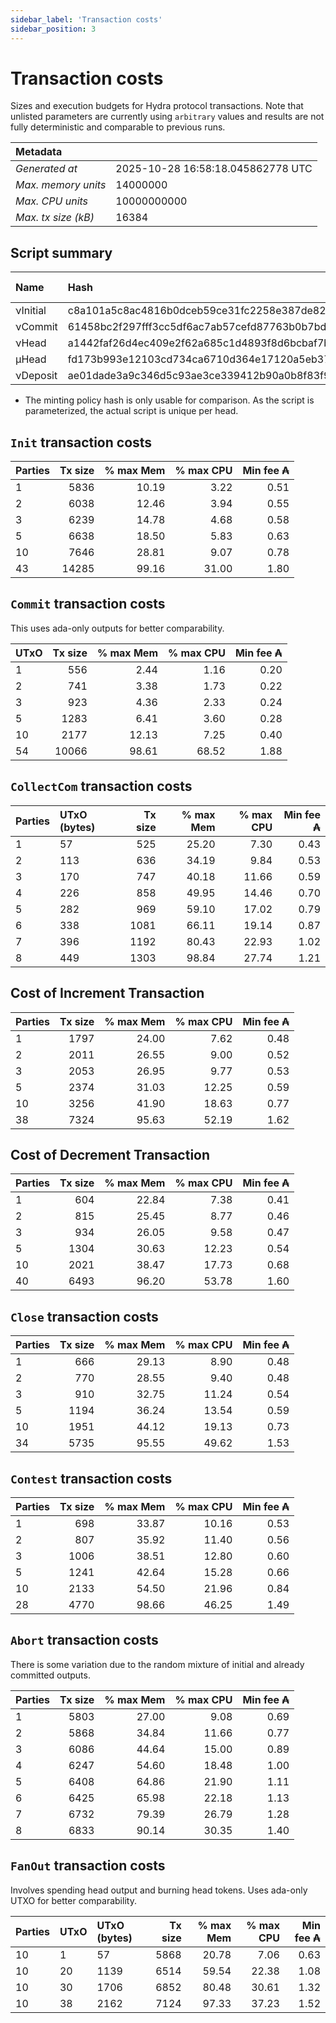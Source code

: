 ```yaml
--- 
sidebar_label: 'Transaction costs' 
sidebar_position: 3 
--- 
```


# Transaction costs 

Sizes and execution budgets for Hydra protocol transactions. Note that unlisted parameters are currently using `arbitrary` values and results are not fully deterministic and comparable to previous runs.

| Metadata | |
| :--- | :--- |
| _Generated at_ | 2025-10-28 16:58:18.045862778 UTC |
| _Max. memory units_ | 14000000 |
| _Max. CPU units_ | 10000000000 |
| _Max. tx size (kB)_ | 16384 |

## Script summary

| Name   | Hash | Size (Bytes) 
| :----- | :--- | -----------: 
| νInitial | c8a101a5c8ac4816b0dceb59ce31fc2258e387de828f02961d2f2045 | 2652 | 
| νCommit | 61458bc2f297fff3cc5df6ac7ab57cefd87763b0b7bd722146a1035c | 685 | 
| νHead | a1442faf26d4ec409e2f62a685c1d4893f8d6bcbaf7bcb59d6fa1340 | 14599 | 
| μHead | fd173b993e12103cd734ca6710d364e17120a5eb37a224c64ab2b188* | 5284 | 
| νDeposit | ae01dade3a9c346d5c93ae3ce339412b90a0b8f83f94ec6baa24e30c | 1102 | 

* The minting policy hash is only usable for comparison. As the script is parameterized, the actual script is unique per head.

## `Init` transaction costs

| Parties | Tx size | % max Mem | % max CPU | Min fee ₳ |
| :------ | ------: | --------: | --------: | --------: |
| 1| 5836 | 10.19 | 3.22 | 0.51 |
| 2| 6038 | 12.46 | 3.94 | 0.55 |
| 3| 6239 | 14.78 | 4.68 | 0.58 |
| 5| 6638 | 18.50 | 5.83 | 0.63 |
| 10| 7646 | 28.81 | 9.07 | 0.78 |
| 43| 14285 | 99.16 | 31.00 | 1.80 |


## `Commit` transaction costs
 This uses ada-only outputs for better comparability.

| UTxO | Tx size | % max Mem | % max CPU | Min fee ₳ |
| :--- | ------: | --------: | --------: | --------: |
| 1| 556 | 2.44 | 1.16 | 0.20 |
| 2| 741 | 3.38 | 1.73 | 0.22 |
| 3| 923 | 4.36 | 2.33 | 0.24 |
| 5| 1283 | 6.41 | 3.60 | 0.28 |
| 10| 2177 | 12.13 | 7.25 | 0.40 |
| 54| 10066 | 98.61 | 68.52 | 1.88 |


## `CollectCom` transaction costs

| Parties | UTxO (bytes) |Tx size | % max Mem | % max CPU | Min fee ₳ |
| :------ | :----------- |------: | --------: | --------: | --------: |
| 1 | 57 | 525 | 25.20 | 7.30 | 0.43 |
| 2 | 113 | 636 | 34.19 | 9.84 | 0.53 |
| 3 | 170 | 747 | 40.18 | 11.66 | 0.59 |
| 4 | 226 | 858 | 49.95 | 14.46 | 0.70 |
| 5 | 282 | 969 | 59.10 | 17.02 | 0.79 |
| 6 | 338 | 1081 | 66.11 | 19.14 | 0.87 |
| 7 | 396 | 1192 | 80.43 | 22.93 | 1.02 |
| 8 | 449 | 1303 | 98.84 | 27.74 | 1.21 |


## Cost of Increment Transaction

| Parties | Tx size | % max Mem | % max CPU | Min fee ₳ |
| :------ | ------: | --------: | --------: | --------: |
| 1| 1797 | 24.00 | 7.62 | 0.48 |
| 2| 2011 | 26.55 | 9.00 | 0.52 |
| 3| 2053 | 26.95 | 9.77 | 0.53 |
| 5| 2374 | 31.03 | 12.25 | 0.59 |
| 10| 3256 | 41.90 | 18.63 | 0.77 |
| 38| 7324 | 95.63 | 52.19 | 1.62 |


## Cost of Decrement Transaction

| Parties | Tx size | % max Mem | % max CPU | Min fee ₳ |
| :------ | ------: | --------: | --------: | --------: |
| 1| 604 | 22.84 | 7.38 | 0.41 |
| 2| 815 | 25.45 | 8.77 | 0.46 |
| 3| 934 | 26.05 | 9.58 | 0.47 |
| 5| 1304 | 30.63 | 12.23 | 0.54 |
| 10| 2021 | 38.47 | 17.73 | 0.68 |
| 40| 6493 | 96.20 | 53.78 | 1.60 |


## `Close` transaction costs

| Parties | Tx size | % max Mem | % max CPU | Min fee ₳ |
| :------ | ------: | --------: | --------: | --------: |
| 1| 666 | 29.13 | 8.90 | 0.48 |
| 2| 770 | 28.55 | 9.40 | 0.48 |
| 3| 910 | 32.75 | 11.24 | 0.54 |
| 5| 1194 | 36.24 | 13.54 | 0.59 |
| 10| 1951 | 44.12 | 19.13 | 0.73 |
| 34| 5735 | 95.55 | 49.62 | 1.53 |


## `Contest` transaction costs

| Parties | Tx size | % max Mem | % max CPU | Min fee ₳ |
| :------ | ------: | --------: | --------: | --------: |
| 1| 698 | 33.87 | 10.16 | 0.53 |
| 2| 807 | 35.92 | 11.40 | 0.56 |
| 3| 1006 | 38.51 | 12.80 | 0.60 |
| 5| 1241 | 42.64 | 15.28 | 0.66 |
| 10| 2133 | 54.50 | 21.96 | 0.84 |
| 28| 4770 | 98.66 | 46.25 | 1.49 |


## `Abort` transaction costs
There is some variation due to the random mixture of initial and already committed outputs.

| Parties | Tx size | % max Mem | % max CPU | Min fee ₳ |
| :------ | ------: | --------: | --------: | --------: |
| 1| 5803 | 27.00 | 9.08 | 0.69 |
| 2| 5868 | 34.84 | 11.66 | 0.77 |
| 3| 6086 | 44.64 | 15.00 | 0.89 |
| 4| 6247 | 54.60 | 18.48 | 1.00 |
| 5| 6408 | 64.86 | 21.90 | 1.11 |
| 6| 6425 | 65.98 | 22.18 | 1.13 |
| 7| 6732 | 79.39 | 26.79 | 1.28 |
| 8| 6833 | 90.14 | 30.35 | 1.40 |


## `FanOut` transaction costs
Involves spending head output and burning head tokens. Uses ada-only UTXO for better comparability.

| Parties | UTxO  | UTxO (bytes) | Tx size | % max Mem | % max CPU | Min fee ₳ |
| :------ | :---- | :----------- | ------: | --------: | --------: | --------: |
| 10 | 1 | 57 | 5868 | 20.78 | 7.06 | 0.63 |
| 10 | 20 | 1139 | 6514 | 59.54 | 22.38 | 1.08 |
| 10 | 30 | 1706 | 6852 | 80.48 | 30.61 | 1.32 |
| 10 | 38 | 2162 | 7124 | 97.33 | 37.23 | 1.52 |

